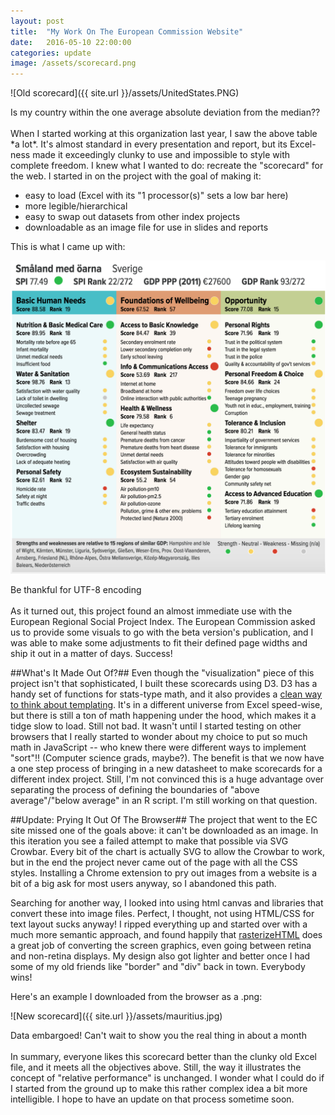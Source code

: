 ```yaml
---
layout: post
title:  "My Work On The European Commission Website"
date:   2016-05-10 22:00:00
categories: update
image: /assets/scorecard.png
---
```



![Old scorecard]({{ site.url }}/assets/UnitedStates.PNG)
<figcaption>Is my country within the one average absolute deviation from the median??</figcaption>

<br>
When I started working at this organization last year, I saw the above table *a lot*. It's almost standard in every presentation and report, but its Excel-ness made it exceedingly clunky to use and impossible to style with complete freedom. I knew what I wanted to do: recreate the "scorecard" for the web. I started in on the project with the goal of making it:

+ easy to load (Excel with its "1 processor(s)" sets a low bar here)
+ more legible/hierarchical
+ easy to swap out datasets from other index projects
+ downloadable as an image file for use in slides and reports

This is what I came up with:

[![Screenshot of scorecard](/assets/scorecard.png)](http://ec.europa.eu/regional_policy/en/information/maps/social_progress)
<figcaption>Be thankful for UTF-8 encoding</figcaption>

<br>
As it turned out, this project found an almost immediate use with the European Regional Social Project Index. The European Commission asked us to provide some visuals to go with the beta version's publication, and I was able to make some adjustments to fit their defined page widths and ship it out in a matter of days. Success! 

##What's It Made Out Of?##
Even though the "visualization" piece of this project isn't that sophisticated, I built these scorecards using D3. D3 has a handy set of functions for stats-type math, and it also provides a [clean way to think about templating](http://www.macwright.org/2013/07/07/d3-for-html.html). It's in a different universe from Excel speed-wise, but there is still a ton of math happening under the hood, which makes it a tidge slow to load. Still not bad. It wasn't until I started testing on other browsers that I really started to wonder about my choice to put so much math in JavaScript -- who knew there were different ways to implement "sort"!! (Computer science grads, maybe?). The benefit is that we now have a one step process of bringing in a new datasheet to make scorecards for a different index project. Still, I'm not convinced this is a huge advantage over separating the process of defining the boundaries of "above average"/"below average" in an R script. I'm still working on that question.

##Update: Prying It Out Of The Browser##
The project that went to the EC site missed one of the goals above: it can't be downloaded as an image. In this iteration you see a failed attempt to make that possible via SVG Crowbar. Every bit of the chart is actually SVG to allow the Crowbar to work, but in the end the project never came out of the page with all the CSS styles. Installing a Chrome extension to pry out images from a website is a bit of a big ask for most users anyway, so I abandoned this path.

Searching for another way, I looked into using html canvas and libraries that convert these into image files. Perfect, I thought, not using HTML/CSS for text layout sucks anyway! I ripped everything up and started over with a much more semantic approach, and found happily that [rasterizeHTML](http://cburgmer.github.io/rasterizeHTML.js/) does a great job of converting the screen graphics, even going between retina and non-retina displays. My design also got lighter and better once I had some of my old friends like "border" and "div" back in town. Everybody wins!

Here's an example I downloaded from the browser as a .png:

![New scorecard]({{ site.url }}/assets/mauritius.jpg)
<figcaption>Data embargoed! Can't wait to show you the real thing in about a month</figcaption>

<br>
In summary, everyone likes this scorecard better than the clunky old Excel file, and it meets all the objectives above. Still, the way it illustrates the concept of "relative performance" is unchanged. I wonder what I could do if I started from the ground up to make this rather complex idea a bit more intelligible. I hope to have an update on that process sometime soon.



